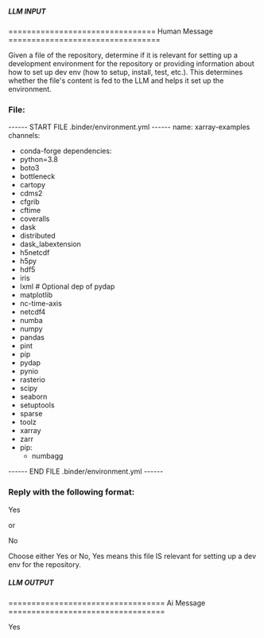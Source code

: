 ##### LLM INPUT #####
================================ Human Message =================================

Given a file of the repository, determine if it is relevant for setting up a development environment for the repository or providing information about how to set up dev env (how to setup, install, test, etc.). This determines whether the file's content is fed to the LLM and helps it set up the environment.

### File:
------ START FILE .binder/environment.yml ------
name: xarray-examples
channels:
  - conda-forge
dependencies:
  - python=3.8
  - boto3
  - bottleneck
  - cartopy
  - cdms2
  - cfgrib
  - cftime
  - coveralls
  - dask
  - distributed
  - dask_labextension
  - h5netcdf
  - h5py
  - hdf5
  - iris
  - lxml    # Optional dep of pydap
  - matplotlib
  - nc-time-axis
  - netcdf4
  - numba
  - numpy
  - pandas
  - pint
  - pip
  - pydap
  - pynio
  - rasterio
  - scipy
  - seaborn
  - setuptools
  - sparse
  - toolz
  - xarray
  - zarr
  - pip:
    - numbagg

------ END FILE .binder/environment.yml ------

### Reply with the following format:

<rel>Yes</rel>

or

<rel>No</rel>

Choose either Yes or No, Yes means this file IS relevant for setting up a dev env for the repository.

##### LLM OUTPUT #####
================================== Ai Message ==================================

<rel>Yes</rel>
